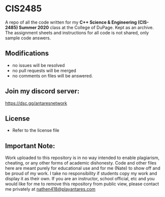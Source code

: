 # CIS2485
A repo of all the code written for my **C++ Science & Engineering (CIS-2485) Summer 2020** class at the College of DuPage. Kept as an archive. The assignment sheets and instructions for all code is not shared, only sample code answers. 

## Modifications
- no issues will be resolved
- no pull requests will be merged
- no comments on files will be answered.

## Join my discord server:
https://dsc.gg/antaresnetwork

## License

- Refer to the license file

## Important Note:
Work uploaded to this repository is in no way intended to enable plagiarism, cheating, or any other forms of academic dishonesty. Code and other files here are meant purely for educational use and for me (Nate) to show off and be proud of my work. I take no responsibility if students copy my work and display it as their own. 
If you are an instructor, school official, etc and you would like for me to remove this repository from public view, please contact me privately at [nathen418@playantares.com](mailto:nathen418@playantares.com)
